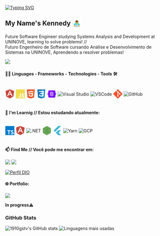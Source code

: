 [![Typing SVG](https://readme-typing-svg.herokuapp.com?font=Press+Start+2P&size=24&pause=1000&color=00D800&vCenter=true&random=false&width=435&lines=HELLO%2C+WORLD!++%3D%5D)](https://git.io/typing-svg)

## My Name's Kennedy <img src="https://raw.githubusercontent.com/arthurgalanti/arthurgalanti/main/assets/man-technologist.gif" width="30" style="vertical-align: middle;">

Future Software Engineer studying Systems Analysis and Development at UNINOVE, learning to solve problems!
//
<br/>
Futuro Engenheiro de Software cursando Análise e Desenvolvimento de Sistemas na UNINOVE, Aprendendo a resolver problemas!

<a href="https://visitorbadge.io/status?path=https%3A%2F%2Fgithub.com%2Farthurgalanti"><img src="https://api.visitorbadge.io/api/combined?path=https%3A%2F%2Fgithub.com%2Farthurgalanti&label=Visitantes%20(HOJE%2FTotal)&labelColor=%235b187e&countColor=%235b187e&labelStyle=upper" /></a>

<div style="width: max-content;">

#### 👨‍💻 Linguages - Frameworks - Technologies - Tools  🛠

<div style="display: inline_block"><br>
    <img align="center" alt="Angular" height="30" width="30" src="https://raw.githubusercontent.com/devicons/devicon/master/icons/angularjs/angularjs-plain.svg">	
    <img align="center" alt="Js" height="30" width="30" src="https://raw.githubusercontent.com/devicons/devicon/master/icons/javascript/javascript-plain.svg">
    <img align="center" alt="HTML5" height="30" width="30" src="https://raw.githubusercontent.com/devicons/devicon/master/icons/html5/html5-original.svg">
    <img align="center" alt="CSS3" height="30" width="30" src="https://raw.githubusercontent.com/devicons/devicon/master/icons/css3/css3-original.svg">
    <img align="center" alt="Bootstrap" height="30" width="30" src="https://raw.githubusercontent.com/devicons/devicon/master/icons/bootstrap/bootstrap-original.svg">
    <img align="center" alt="Visual Studio" height="30" width="30" src="https://www.svgrepo.com/show/354520/visual-studio.svg">
    <img align="center" alt="VSCode" height="30" width="30" src="https://www.svgrepo.com/show/374171/vscode.svg">
    <img align="center" alt="Git" height="30" width="30" src="https://raw.githubusercontent.com/devicons/devicon/master/icons/git/git-plain.svg">
    <img align="center" alt="GitHub" height="30" width="30" src="https://www.svgrepo.com/show/439171/github.svg">
</div>

<br>

#### 🌱 I'm Learnig // Estou estudando atualmente:
<div style="display: inline_block"><br>
    <img align="center" alt="TS" height="30" width="30" src="https://raw.githubusercontent.com/devicons/devicon/master/icons/typescript/typescript-plain.svg">
    <img align="center" alt="Angular" height="30" width="30" src="https://raw.githubusercontent.com/devicons/devicon/master/icons/angularjs/angularjs-plain.svg">
    <img align="center" alt=".NET" height="30" width="30" src="https://upload.wikimedia.org/wikipedia/commons/e/ee/.NET_Core_Logo.svg">
    <img align="center" alt="Node.js" height="30" width="30" src="https://raw.githubusercontent.com/devicons/devicon/master/icons/nodejs/nodejs-plain.svg">
    <img align="center" alt="Flutter" height="30" width="30" src="https://raw.githubusercontent.com/devicons/devicon/master/icons/flutter/flutter-plain.svg">
    <img align="center" alt="Yarn" height="30" width="30" src="https://www.svgrepo.com/show/439240/npm.svg">
    <img align="center" alt="GCP" height="30" width="30" src="https://www.svgrepo.com/show/448223/gcp.svg">
</div>

<br>

#### 📫 Find Me // Você pode me encontrar em:

<div>
  <a href = "mailto:kennedy.aurora.dev@gmail.com"><img src="https://img.shields.io/badge/-Gmail-%23333?style=for-the-badge&logo=gmail&logoColor=white" target="_blank"></a>
  <a href="https://www.linkedin.com/in/kennedy-aurora-4906051b8/" target="_blank"><img src="https://img.shields.io/badge/-LinkedIn-%230077B5?style=for-the-badge&logo=linkedin&logoColor=white" target="_blank"></a>
</div>

[![Perfil DIO](https://img.shields.io/badge/-Meu%20Perfil%20na%20DIO-30A3DC?style=for-the-badge)](https://web.dio.me/users/kennedy_aurora_dev)

#### 🌐 Portfolio:
<div >
	<a href="https://kennedyaurora-portfolio.netlify.app/">
  	<img align="center" src="https://tryhackme-images.s3.amazonaws.com/room-icons/1e86f53cbe40b305b17e1e61a8cf0e74.svg" width="150" />
  	</a>
</div>
	<p><strong>In progress</strong>⚠️</p>
 
### GitHub Stats

![1910gstv's GitHub stats](https://github-readme-stats.vercel.app/api?username=kennedysfc&show_icons=true&theme=dark)
![Linguagens mais usadas](https://github-readme-stats.vercel.app/api/top-langs/?username=1910gstv&layout=compact&size_weight=0.6&count_weight=0.6&theme=dark)
